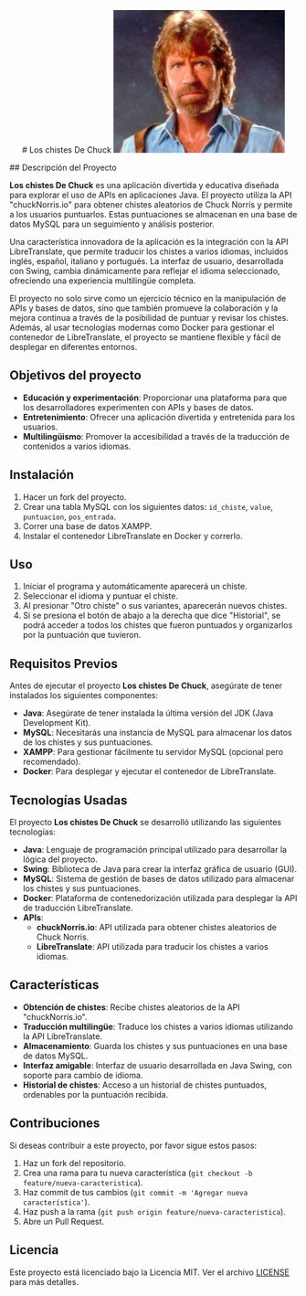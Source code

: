 <p align="center">
# Los chistes De Chuck
<img src="LosChistesDeChuck/src/main/resources/Images/ChuckNorrisChico.jpg" alt="" width="300" height="250">
</p>
## Descripción del Proyecto

**Los chistes De Chuck** es una aplicación divertida y educativa diseñada para explorar el uso de APIs en aplicaciones Java. El proyecto utiliza la API "chuckNorris.io" para obtener chistes aleatorios de Chuck Norris y permite a los usuarios puntuarlos. Estas puntuaciones se almacenan en una base de datos MySQL para un seguimiento y análisis posterior.

Una característica innovadora de la aplicación es la integración con la API LibreTranslate, que permite traducir los chistes a varios idiomas, incluidos inglés, español, italiano y portugués. La interfaz de usuario, desarrollada con Swing, cambia dinámicamente para reflejar el idioma seleccionado, ofreciendo una experiencia multilingüe completa.

El proyecto no solo sirve como un ejercicio técnico en la manipulación de APIs y bases de datos, sino que también promueve la colaboración y la mejora continua a través de la posibilidad de puntuar y revisar los chistes. Además, al usar tecnologías modernas como Docker para gestionar el contenedor de LibreTranslate, el proyecto se mantiene flexible y fácil de desplegar en diferentes entornos.


## Objetivos del proyecto
- **Educación y experimentación**: Proporcionar una plataforma para que los desarrolladores experimenten con APIs y bases de datos.
- **Entretenimiento**: Ofrecer una aplicación divertida y entretenida para los usuarios.
- **Multilingüismo**: Promover la accesibilidad a través de la traducción de contenidos a varios idiomas.

  
## Instalación

1. Hacer un fork del proyecto.
2. Crear una tabla MySQL con los siguientes datos: `id_chiste`, `value`, `puntuacion`, `pos_entrada`.
3. Correr una base de datos XAMPP.
4. Instalar el contenedor LibreTranslate en Docker y correrlo.

## Uso

1. Iniciar el programa y automáticamente aparecerá un chiste.
2. Seleccionar el idioma y puntuar el chiste.
3. Al presionar "Otro chiste" o sus variantes, aparecerán nuevos chistes.
4. Si se presiona el botón de abajo a la derecha que dice "Historial", se podrá acceder a todos los chistes que fueron puntuados y organizarlos por la puntuación que tuvieron.

## Requisitos Previos

Antes de ejecutar el proyecto **Los chistes De Chuck**, asegúrate de tener instalados los siguientes componentes:

- **Java**: Asegúrate de tener instalada la última versión del JDK (Java Development Kit).
- **MySQL**: Necesitarás una instancia de MySQL para almacenar los datos de los chistes y sus puntuaciones.
- **XAMPP**: Para gestionar fácilmente tu servidor MySQL (opcional pero recomendado).
- **Docker**: Para desplegar y ejecutar el contenedor de LibreTranslate.

## Tecnologías Usadas

El proyecto **Los chistes De Chuck** se desarrolló utilizando las siguientes tecnologías:

- **Java**: Lenguaje de programación principal utilizado para desarrollar la lógica del proyecto.
- **Swing**: Biblioteca de Java para crear la interfaz gráfica de usuario (GUI).
- **MySQL**: Sistema de gestión de bases de datos utilizado para almacenar los chistes y sus puntuaciones.
- **Docker**: Plataforma de contenedorización utilizada para desplegar la API de traducción LibreTranslate.
- **APIs**:
  - **chuckNorris.io**: API utilizada para obtener chistes aleatorios de Chuck Norris.
  - **LibreTranslate**: API utilizada para traducir los chistes a varios idiomas.

## Características

- **Obtención de chistes**: Recibe chistes aleatorios de la API "chuckNorris.io".
- **Traducción multilingüe**: Traduce los chistes a varios idiomas utilizando la API LibreTranslate.
- **Almacenamiento**: Guarda los chistes y sus puntuaciones en una base de datos MySQL.
- **Interfaz amigable**: Interfaz de usuario desarrollada en Java Swing, con soporte para cambio de idioma.
- **Historial de chistes**: Acceso a un historial de chistes puntuados, ordenables por la puntuación recibida.


## Contribuciones

Si deseas contribuir a este proyecto, por favor sigue estos pasos:

1. Haz un fork del repositorio.
2. Crea una rama para tu nueva característica (`git checkout -b feature/nueva-caracteristica`).
3. Haz commit de tus cambios (`git commit -m 'Agregar nueva característica'`).
4. Haz push a la rama (`git push origin feature/nueva-caracteristica`).
5. Abre un Pull Request.

## Licencia

Este proyecto está licenciado bajo la Licencia MIT. Ver el archivo [LICENSE](LICENSE) para más detalles.
